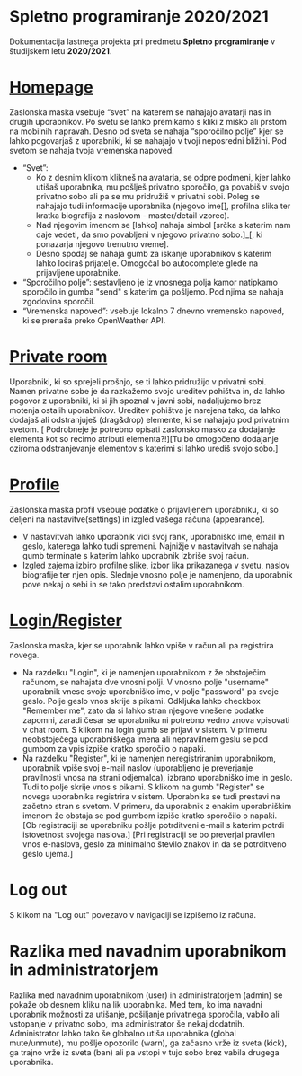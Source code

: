 # Spletno programiranje 2020/2021

Dokumentacija lastnega projekta pri predmetu **Spletno programiranje** v študijskem letu **2020/2021**.

# [Homepage](../index.html) 
Zaslonska maska vsebuje “svet” na katerem se nahajajo avatarji nas in drugih uporabnikov. Po svetu se lahko premikamo s kliki z miško ali prstom na mobilnih napravah. Desno od sveta se nahaja “sporočilno polje” kjer se lahko pogovarjaš z uporabniki, ki se nahajajo v tvoji neposredni bližini. Pod svetom se nahaja tvoja vremenska napoved.
* “Svet”: 
    * Ko z desnim klikom klikneš na avatarja, se odpre podmeni, kjer lahko utišaš uporabnika, mu pošlješ privatno sporočilo, ga povabiš v svojo privatno sobo ali pa se mu pridružiš v privatni sobi. Poleg se nahajajo tudi informacije uporabnika (njegovo ime[], profilna slika ter kratka biografija z naslovom - master/detail vzorec).
    * Nad njegovim imenom se [lahko] nahaja simbol [srčka s katerim nam daje vedeti, da smo povabljeni v njegovo privatno sobo.]_[, ki ponazarja njegovo trenutno vreme].
    * Desno spodaj se nahaja gumb za iskanje uporabnikov s katerim lahko lociraš prijatelje. Omogočal bo autocomplete glede na prijavljene uporabnike.
* “Sporočilno polje”: sestavljeno je iz vnosnega polja kamor natipkamo sporočilo in gumba "send" s katerim ga pošljemo. Pod njima se nahaja zgodovina sporočil.
* “Vremenska napoved”: vsebuje lokalno 7 dnevno vremensko napoved, ki se prenaša preko OpenWeather API.

# [Private room](../private.html) 
Uporabniki, ki so sprejeli prošnjo, se ti lahko pridružijo v privatni sobi. Namen privatne sobe je da razkažemo svojo ureditev pohištva in, da lahko pogovor z uporabniki, ki si jih spoznal v javni sobi, nadaljujemo brez motenja ostalih uporabnikov. Ureditev pohištva je narejena tako, da lahko dodajaš ali odstranjuješ (drag&drop) elemente, ki se nahajajo pod privatnim svetom. [ Podrobneje je potrebno opisati zaslonsko masko za dodajanje elementa kot so recimo atributi elementa?!][Tu bo omogočeno dodajanje oziroma odstranjevanje elementov s katerimi si lahko urediš svojo sobo.]

# [Profile](../profile.html) 
Zaslonska maska profil vsebuje podatke o prijavljenem uporabniku, ki so deljeni na nastavitve(settings) in izgled vašega računa (appearance).
* V nastavitvah lahko uporabnik vidi svoj rank, uporabniško ime, email in geslo, katerega lahko tudi spremeni. Najnižje v nastavitvah se nahaja gumb terminate s katerim lahko uporabnik izbriše svoj račun.
* Izgled zajema  izbiro profilne slike, izbor lika prikazanega v svetu, naslov biografije ter njen opis. Slednje vnosno polje je namenjeno, da uporabnik pove nekaj o sebi in se tako predstavi ostalim uporabnikom.

# [Login/Register](../register.html) 
Zaslonska maska, kjer se uporabnik lahko vpiše v račun ali pa registrira novega.
* Na razdelku "Login", ki je namenjen uporabnikom z že obstoječim računom, se nahajata dve vnosni polji. V vnosno polje "username" uporabnik vnese svoje uporabniško ime, v polje "password" pa svoje geslo. Polje geslo vnos skrije s pikami. Odkljuka lahko checkbox "Remember me", zato da si lahko stran njegove vnešene podatke zapomni, zaradi česar se uporabniku ni potrebno vedno znova vpisovati v chat room. S klikom na login gumb se prijavi v sistem. V primeru neobstoječega uporabniškega imena ali nepravilnem geslu se pod gumbom za vpis izpiše kratko sporočilo o napaki.
* Na razdelku "Register", ki je namenjen neregistriranim uporabnikom, uporabnik vpiše svoj e-mail naslov (uporabljeno je preverjanje pravilnosti vnosa na strani odjemalca), izbrano uporabniško ime in geslo. Tudi to polje skrije vnos s pikami. S klikom na gumb "Register" se novega uporabnika registrira v sistem. Uporabnika se tudi prestavi na začetno stran s svetom. V primeru, da uporabnik z enakim uporabniškim imenom že obstaja se pod gumbom izpiše kratko sporočilo o napaki.
[Ob registraciji se uporabniku pošlje potrditveni e-mail s katerim potrdi istovetnost svojega naslova.]
[Pri registraciji se bo preverjal pravilen vnos e-naslova, geslo za minimalno število znakov in da se potrditveno geslo ujema.]

# Log out
S klikom na "Log out" povezavo v navigaciji se izpišemo iz računa.

# Razlika med navadnim uporabnikom in administratorjem
Razlika med navadnim uporabnikom (user) in administratorjem (admin) se pokaže ob desnem kliku na lik uporabnika. Med tem, ko ima navadni uporabnik možnosti za utišanje, pošiljanje privatnega sporočila, vabilo ali vstopanje v privatno sobo, ima administrator še nekaj dodatnih. Administrator lahko tako še globalno utiša uporabnika (global mute/unmute), mu pošlje opozorilo (warn), ga začasno vrže iz sveta (kick), ga trajno vrže iz sveta (ban) ali pa vstopi v tujo sobo brez vabila drugega uporabnika.
